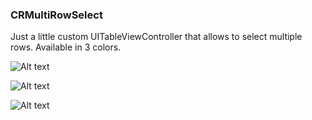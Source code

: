 <h3>CRMultiRowSelect</h3>
<p>
	Just a little custom UITableViewController that allows to select multiple rows. Available in 3 colors.
</p>

![Alt text](https://github.com/chroman/CRMultiRowSelect/raw/master/demo1.png "Green color")

![Alt text](https://github.com/chroman/CRMultiRowSelect/raw/master/demo2.png "Red color")

![Alt text](https://github.com/chroman/CRMultiRowSelect/raw/master/demo3.png "Blue color")


